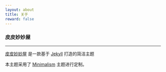 ```yaml
---
layout: about
title: 关于
reward: false
---
```


###  皮皮妙妙屋

---

[皮皮妙妙屋][1] 是一款基于 [Jekyll][2] 打造的简洁主题

本主题采用了 [Minimalism][3] 主题进行定制。

[1]:https://github.com/pipi23333/pipi23333.github.io
[2]:https://jekyllrb.com/
[3]:https://github.com/showzeng/Minimalism
